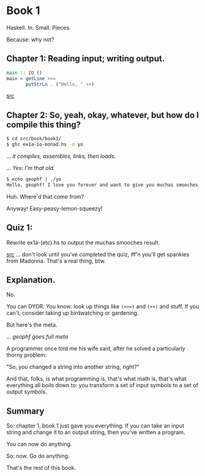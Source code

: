 # Book 1

Haskell.
In.
Small.
Pieces.

Because: why not?

## Chapter 1: Reading input; writing output. 


```Haskell
main :: IO ()
main = getLine >>= 
       putStrLn . ("Hello, " ++)
```

[src](/src/book/book1/ex1a-io-monad.hs)

## Chapter 2: So, yeah, okay, whatever, but how do I compile this thing?

```bash
$ cd src/book/book1/
$ ghc ex1a-io-monad.hs -o yo
```

... *it compiles, assembles, links, then loads.*

... *Yes: I'm that old.*

```bash
$ echo geophf | ./yo
Hello, geophf! I love you forever and want to give you muchas smooches!
```

Huh. Where'd that come from?

Anyway! Easy-peasy-lemon-squeezy!

## Quiz 1:

Rewrite ex1a-(etc).hs to output the muchas smooches result.

[src](/src/book/book1/quizzy1-muchas-smooches.hs) ... don't look until you've 
completed the quiz, iff'n you'll get spankies from Madonna. That's a real thing,
btw.

## Explanation.

No.

You can DYOR. You know: look up things like `(>>=)` and `(++)` and stuff. If
you can't, consider taking up birdwatching or gardening.

But here's the meta.

... *geophf goes full meta*

A programmer once told me his wife said, after he solved a particularly thorny
problem:

"So, you changed a string into another string, right?"

And that, folks, is what programming is, that's what math is, that's what
everything all boils down to: you transform a set of input symbols to a set
of output symbols.

## Summary

So: chapter 1, book 1 just gave you everything. If you can take an input string
and change it to an output string, then you've written a program.

You can now do anything.

So: now. Go do anything.

That's the rest of this book.
